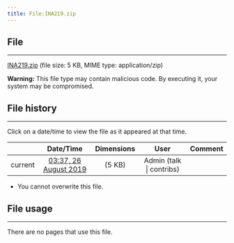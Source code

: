 ```yaml
---
title: File:INA219.zip
---
```


## File
--------

[INA219.zip](https://wiki.elecrow.com/images/d/df/INA219.zip) (file size: 5 KB, MIME type: application/zip)

**Warning:** This file type may contain malicious code. By executing it, your system may be compromised.

## File history
--------

Click on a date/time to view the file as it appeared at that time.

|         |                          Date/Time                           | Dimensions  |                             User                             | Comment |
| :-----: | :----------------------------------------------------------: | :---------: | :----------------------------------------------------------: | :-----: |
| current | [03:37, 26 August 2019](https://wiki.elecrow.com/images/d/df/INA219.zip) | (5 KB) | Admin (talk \| contribs) |         |

- You cannot overwrite this file.

## File usage
--------

There are no pages that use this file.